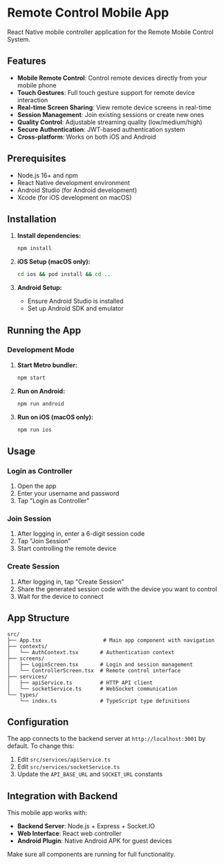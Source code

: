 # Remote Control Mobile App

React Native mobile controller application for the Remote Mobile Control System.

## Features

- **Mobile Remote Control**: Control remote devices directly from your mobile phone
- **Touch Gestures**: Full touch gesture support for remote device interaction
- **Real-time Screen Sharing**: View remote device screens in real-time
- **Session Management**: Join existing sessions or create new ones
- **Quality Control**: Adjustable streaming quality (low/medium/high)
- **Secure Authentication**: JWT-based authentication system
- **Cross-platform**: Works on both iOS and Android

## Prerequisites

- Node.js 16+ and npm
- React Native development environment
- Android Studio (for Android development)
- Xcode (for iOS development on macOS)

## Installation

1. **Install dependencies:**
   ```bash
   npm install
   ```

2. **iOS Setup (macOS only):**
   ```bash
   cd ios && pod install && cd ..
   ```

3. **Android Setup:**
   - Ensure Android Studio is installed
   - Set up Android SDK and emulator

## Running the App

### Development Mode

1. **Start Metro bundler:**
   ```bash
   npm start
   ```

2. **Run on Android:**
   ```bash
   npm run android
   ```

3. **Run on iOS (macOS only):**
   ```bash
   npm run ios
   ```

## Usage

### Login as Controller
1. Open the app
2. Enter your username and password
3. Tap "Login as Controller"

### Join Session
1. After logging in, enter a 6-digit session code
2. Tap "Join Session"
3. Start controlling the remote device

### Create Session
1. After logging in, tap "Create Session"
2. Share the generated session code with the device you want to control
3. Wait for the device to connect

## App Structure

```
src/
├── App.tsx                    # Main app component with navigation
├── contexts/
│   └── AuthContext.tsx       # Authentication context
├── screens/
│   ├── LoginScreen.tsx       # Login and session management
│   └── ControllerScreen.tsx  # Remote control interface
├── services/
│   ├── apiService.ts         # HTTP API client
│   └── socketService.ts      # WebSocket communication
└── types/
    └── index.ts              # TypeScript type definitions
```

## Configuration

The app connects to the backend server at `http://localhost:3001` by default. To change this:

1. Edit `src/services/apiService.ts`
2. Edit `src/services/socketService.ts`
3. Update the `API_BASE_URL` and `SOCKET_URL` constants

## Integration with Backend

This mobile app works with:
- **Backend Server**: Node.js + Express + Socket.IO
- **Web Interface**: React web controller
- **Android Plugin**: Native Android APK for guest devices

Make sure all components are running for full functionality.
